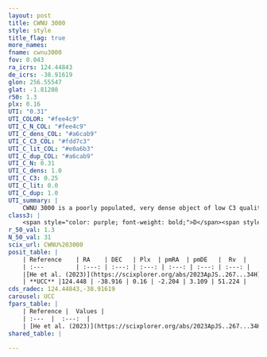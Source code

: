 ```yaml
---
layout: post
title: CWNU 3000
style: style
title_flag: true
more_names: 
fname: cwnu3000
fov: 0.043
ra_icrs: 124.44843
de_icrs: -38.91619
glon: 256.55547
glat: -1.81208
r50: 1.3
plx: 0.16
UTI: "0.31"
UTI_COLOR: "#fee4c9"
UTI_C_N_COL: "#fee4c9"
UTI_C_dens_COL: "#a6cab9"
UTI_C_C3_COL: "#fdd7c3"
UTI_C_lit_COL: "#e0a6b3"
UTI_C_dup_COL: "#a6cab9"
UTI_C_N: 0.31
UTI_C_dens: 1.0
UTI_C_C3: 0.25
UTI_C_lit: 0.0
UTI_C_dup: 1.0
UTI_summary: |
    CWNU 3000 is a poorly populated, very dense object of low C3 quality. It was recently reported in the literature.
class3: |
    <span style="color: purple; font-weight: bold;">D</span><span style="color: #FFC300; font-weight: bold;">B</span>
r_50_val: 1.3
N_50_val: 31
scix_url: CWNU%203000
posit_table: |
    | Reference    | RA    | DEC   | Plx  | pmRA  | pmDE   |  Rv  |
    | :---         | :---: | :---: | :---: | :---: | :---: | :---: |
    |[He et al. (2023)](https://scixplorer.org/abs/2023ApJS..267...34H) | 124.453 | -38.901 | 0.175 | -2.213 | 3.129 | -- |
    | **UCC** |124.448 | -38.916 | 0.16 | -2.204 | 3.109 | 51.224 | 
cds_radec: 124.44843,-38.91619
carousel: UCC
fpars_table: |
    | Reference |  Values |
    | :---  |  :---:  |
    | [He et al. (2023)](https://scixplorer.org/abs/2023ApJS..267...34H) | `A0=3.65, m-M=12.85, logA=8.9` |
shared_table: |
    
---
```

